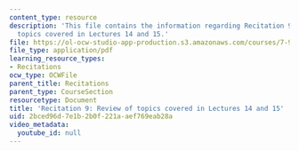 ```yaml
---
content_type: resource
description: 'This file contains the information regarding Recitation 9: Review of
  topics covered in Lectures 14 and 15.'
file: https://ol-ocw-studio-app-production.s3.amazonaws.com/courses/7-91j-foundations-of-computational-and-systems-biology-spring-2014/2bced96d7e1b2b0f221aaef769eab28a_MIT7_91JS14_Rec_4-9-14.pdf
file_type: application/pdf
learning_resource_types:
- Recitations
ocw_type: OCWFile
parent_title: Recitations
parent_type: CourseSection
resourcetype: Document
title: 'Recitation 9: Review of topics covered in Lectures 14 and 15'
uid: 2bced96d-7e1b-2b0f-221a-aef769eab28a
video_metadata:
  youtube_id: null
---
```

